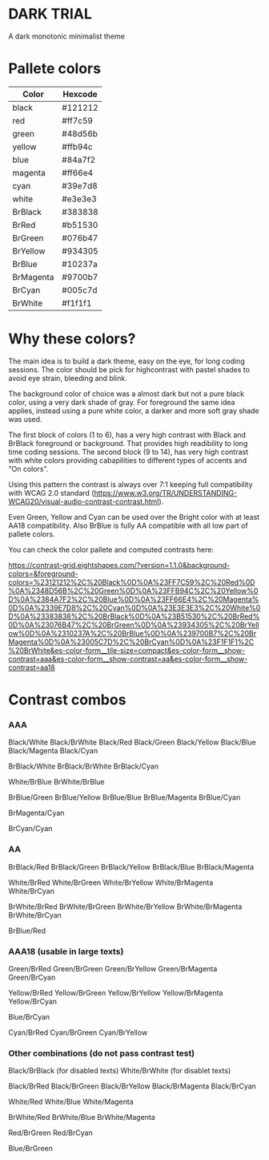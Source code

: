 DARK TRIAL
==========

A dark monotonic minimalist theme

Pallete colors
==============

| Color     |   Hexcode  |
| --------- | ---------- |
| black     |   #121212  |
| red       |   #ff7c59  |
| green     |   #48d56b  |
| yellow    |   #ffb94c  |
| blue      |   #84a7f2  |
| magenta	  |   #ff66e4  |
| cyan      |   #39e7d8  |
| white     |   #e3e3e3  |
| BrBlack   |   #383838  |
| BrRed     |   #b51530  |
| BrGreen   |   #076b47  |
| BrYellow  |   #934305  |
| BrBlue    |   #10237a  |
| BrMagenta |   #9700b7  |
| BrCyan    |   #005c7d  |
| BrWhite   |   #f1f1f1  |

Why these colors?
=================

The main idea is to build a dark theme, easy on the eye, for long coding sessions. The color should be pick for highcontrast with pastel shades to avoid eye strain, bleeding and blink.

The background color of choice was a almost dark but not a pure black color, using a very dark shade of gray. For foreground the same idea applies, instead using a pure white color, a darker and more soft gray shade was used.

The first block of colors (1 to 6), has a very high contrast with Black and BrBlack foreground or background. That provides high readibility to long time coding sessions. The second block (9 to 14), has very high contrast with white colors providing cabapilities to different types of accents and "On colors".

Using this pattern the contrast is always over 7:1 keeping full compatibility with WCAG 2.0 standard (https://www.w3.org/TR/UNDERSTANDING-WCAG20/visual-audio-contrast-contrast.html). 

Even Green, Yellow and Cyan can be used over the Bright color with at least AA18 compatibility. Also BrBlue is fully AA compatible with all low part of pallete colors.

You can check the color pallete and computed contrasts here:

https://contrast-grid.eightshapes.com/?version=1.1.0&background-colors=&foreground-colors=%23121212%2C%20Black%0D%0A%23FF7C59%2C%20Red%0D%0A%2348D56B%2C%20Green%0D%0A%23FFB94C%2C%20Yellow%0D%0A%2384A7F2%2C%20Blue%0D%0A%23FF66E4%2C%20Magenta%0D%0A%2339E7D8%2C%20Cyan%0D%0A%23E3E3E3%2C%20White%0D%0A%23383838%2C%20BrBlack%0D%0A%23B51530%2C%20BrRed%0D%0A%23076B47%2C%20BrGreen%0D%0A%23934305%2C%20BrYellow%0D%0A%2310237A%2C%20BrBlue%0D%0A%239700B7%2C%20BrMagenta%0D%0A%23005C7D%2C%20BrCyan%0D%0A%23F1F1F1%2C%20BrWhite&es-color-form__tile-size=compact&es-color-form__show-contrast=aaa&es-color-form__show-contrast=aa&es-color-form__show-contrast=aa18


Contrast combos
===============

### AAA

Black/White
Black/BrWhite
Black/Red
Black/Green
Black/Yellow
Black/Blue
Black/Magenta
Black/Cyan

BrBlack/White
BrBlack/BrWhite
BrBlack/Cyan

White/BrBlue
BrWhite/BrBlue

BrBlue/Green
BrBlue/Yellow
BrBlue/Blue
BrBlue/Magenta
BrBlue/Cyan

BrMagenta/Cyan

BrCyan/Cyan

### AA

BrBlack/Red
BrBlack/Green
BrBlack/Yellow
BrBlack/Blue
BrBlack/Magenta

White/BrRed
White/BrGreen
White/BrYellow
White/BrMagenta
White/BrCyan

BrWhite/BrRed
BrWhite/BrGreen
BrWhite/BrYellow
BrWhite/BrMagenta
BrWhite/BrCyan

BrBlue/Red

### AAA18 (usable in large texts)

Green/BrRed
Green/BrGreen
Green/BrYellow
Green/BrMagenta
Green/BrCyan

Yellow/BrRed
Yellow/BrGreen
Yellow/BrYellow
Yellow/BrMagenta
Yellow/BrCyan

Blue/BrCyan

Cyan/BrRed
Cyan/BrGreen
Cyan/BrYellow

### Other combinations (do not pass contrast test)

Black/BrBlack (for disabled texts)
White/BrWhite (for disablet texts)

Black/BrRed
Black/BrGreen
Black/BrYellow
Black/BrMagenta
Black/BrCyan

White/Red
White/Blue
White/Magenta

BrWhite/Red
BrWhite/Blue
BrWhite/Magenta

Red/BrGreen
Red/BrCyan

Blue/BrGreen

